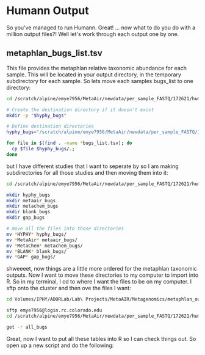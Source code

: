 # Humann Output

So you've managed to run Humann. Great! ... now what to do you do with a million output files?! Well let's work  through each output one by one. 

## metaphlan_bugs_list.tsv

This file provides the metaphlan relative taxonomic abundance for each sample. This will be located in your output directory, in the temporary subdirectory for each sample. So lets move each samples bugs_list to one directory:

``` bash
cd /scratch/alpine/emye7956/MetaAir/newdata/per_sample_FASTQ/172621/human_output4/

# Create the destination directory if it doesn't exist
mkdir -p "$hyphy_bugs"

# Define destination directories
hyphy_bugs="/scratch/alpine/emye7956/MetaAir/newdata/per_sample_FASTQ/172621/human_output4/hyphy_bugs"

for file in $(find . -name *bugs_list.tsv); do
  cp $file $hyphy_bugs/.;
done
```
but I have different studies that I want to seperate by so I am making subdirectories for all those studies and then moving them into it: 

```bash
cd /scratch/alpine/emye7956/MetaAir/newdata/per_sample_FASTQ/172621/human_output4/all_bugs

mkdir hyphy_bugs
mkdir metaair_bugs
mkdir metachem_bugs
mkdir blank_bugs
mkdir gap_bugs

# move all the files into those directories 
mv *HYPHY* hyphy_bugs/
mv *MetaAir* metaair_bugs/
mv *MetaChem* metachem_bugs/
mv *BLANK* blank_bugs/
mv *GAP* gap_bugs/
```
shweeeet, now things are a little more ordered for the metaphlan taxonomic outputs. Now I want to move these directories to my computer to import into R. So in my terminal, I cd to where I want the files to be on my computer. I sftp onto the cluster and then ove the files I want: 

```bash
cd Volumes/IPHY/ADORLab/Lab\ Projects/MetaAIR/Metagenomics/metaphlan_output 

sftp emye7956@login.rc.colorado.edu
cd /scratch/alpine/emye7956/MetaAir/newdata/per_sample_FASTQ/172621/human_output4/

get -r all_bugs
```

Great, now I want to put all these tables into R so I can check things out. So open up a new script and do the following: 

```R



```
